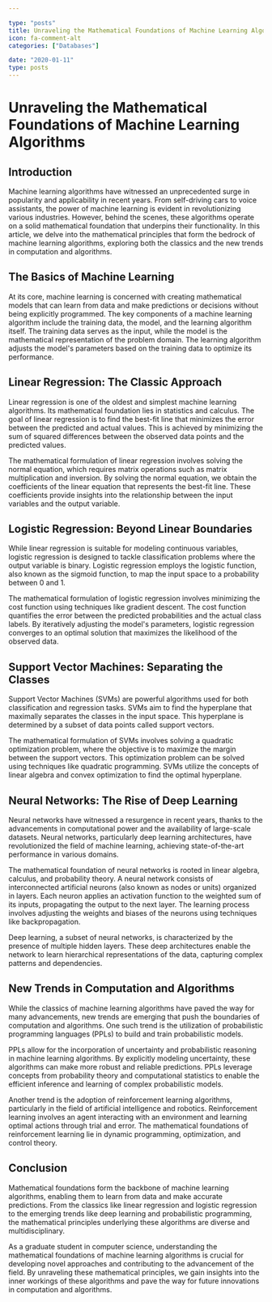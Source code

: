 ```yaml
---

type: "posts"
title: Unraveling the Mathematical Foundations of Machine Learning Algorithms
icon: fa-comment-alt
categories: ["Databases"]

date: "2020-01-11"
type: posts
---
```





# Unraveling the Mathematical Foundations of Machine Learning Algorithms

## Introduction

Machine learning algorithms have witnessed an unprecedented surge in popularity and applicability in recent years. From self-driving cars to voice assistants, the power of machine learning is evident in revolutionizing various industries. However, behind the scenes, these algorithms operate on a solid mathematical foundation that underpins their functionality. In this article, we delve into the mathematical principles that form the bedrock of machine learning algorithms, exploring both the classics and the new trends in computation and algorithms.

## The Basics of Machine Learning

At its core, machine learning is concerned with creating mathematical models that can learn from data and make predictions or decisions without being explicitly programmed. The key components of a machine learning algorithm include the training data, the model, and the learning algorithm itself. The training data serves as the input, while the model is the mathematical representation of the problem domain. The learning algorithm adjusts the model's parameters based on the training data to optimize its performance.

## Linear Regression: The Classic Approach

Linear regression is one of the oldest and simplest machine learning algorithms. Its mathematical foundation lies in statistics and calculus. The goal of linear regression is to find the best-fit line that minimizes the error between the predicted and actual values. This is achieved by minimizing the sum of squared differences between the observed data points and the predicted values.

The mathematical formulation of linear regression involves solving the normal equation, which requires matrix operations such as matrix multiplication and inversion. By solving the normal equation, we obtain the coefficients of the linear equation that represents the best-fit line. These coefficients provide insights into the relationship between the input variables and the output variable.

## Logistic Regression: Beyond Linear Boundaries

While linear regression is suitable for modeling continuous variables, logistic regression is designed to tackle classification problems where the output variable is binary. Logistic regression employs the logistic function, also known as the sigmoid function, to map the input space to a probability between 0 and 1.

The mathematical formulation of logistic regression involves minimizing the cost function using techniques like gradient descent. The cost function quantifies the error between the predicted probabilities and the actual class labels. By iteratively adjusting the model's parameters, logistic regression converges to an optimal solution that maximizes the likelihood of the observed data.

## Support Vector Machines: Separating the Classes

Support Vector Machines (SVMs) are powerful algorithms used for both classification and regression tasks. SVMs aim to find the hyperplane that maximally separates the classes in the input space. This hyperplane is determined by a subset of data points called support vectors.

The mathematical formulation of SVMs involves solving a quadratic optimization problem, where the objective is to maximize the margin between the support vectors. This optimization problem can be solved using techniques like quadratic programming. SVMs utilize the concepts of linear algebra and convex optimization to find the optimal hyperplane.

## Neural Networks: The Rise of Deep Learning

Neural networks have witnessed a resurgence in recent years, thanks to the advancements in computational power and the availability of large-scale datasets. Neural networks, particularly deep learning architectures, have revolutionized the field of machine learning, achieving state-of-the-art performance in various domains.

The mathematical foundation of neural networks is rooted in linear algebra, calculus, and probability theory. A neural network consists of interconnected artificial neurons (also known as nodes or units) organized in layers. Each neuron applies an activation function to the weighted sum of its inputs, propagating the output to the next layer. The learning process involves adjusting the weights and biases of the neurons using techniques like backpropagation.

Deep learning, a subset of neural networks, is characterized by the presence of multiple hidden layers. These deep architectures enable the network to learn hierarchical representations of the data, capturing complex patterns and dependencies.

## New Trends in Computation and Algorithms

While the classics of machine learning algorithms have paved the way for many advancements, new trends are emerging that push the boundaries of computation and algorithms. One such trend is the utilization of probabilistic programming languages (PPLs) to build and train probabilistic models.

PPLs allow for the incorporation of uncertainty and probabilistic reasoning in machine learning algorithms. By explicitly modeling uncertainty, these algorithms can make more robust and reliable predictions. PPLs leverage concepts from probability theory and computational statistics to enable the efficient inference and learning of complex probabilistic models.

Another trend is the adoption of reinforcement learning algorithms, particularly in the field of artificial intelligence and robotics. Reinforcement learning involves an agent interacting with an environment and learning optimal actions through trial and error. The mathematical foundations of reinforcement learning lie in dynamic programming, optimization, and control theory.

## Conclusion

Mathematical foundations form the backbone of machine learning algorithms, enabling them to learn from data and make accurate predictions. From the classics like linear regression and logistic regression to the emerging trends like deep learning and probabilistic programming, the mathematical principles underlying these algorithms are diverse and multidisciplinary.

As a graduate student in computer science, understanding the mathematical foundations of machine learning algorithms is crucial for developing novel approaches and contributing to the advancement of the field. By unraveling these mathematical principles, we gain insights into the inner workings of these algorithms and pave the way for future innovations in computation and algorithms.